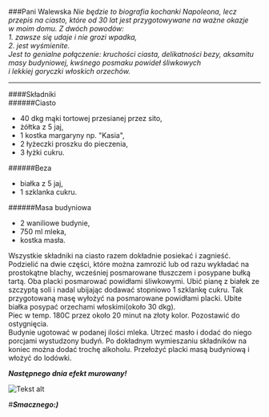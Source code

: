 ###Pani Walewska
*Nie będzie to biografia kochanki Napoleona, lecz przepis na ciasto, które od 30 lat jest przygotowywane na ważne okazje    
w moim domu. Z dwóch powodów:*  
 *1. zawsze się udaje i nie grozi wpadka,*  
 *2. jest wyśmienite.*   
*Jest to genialne połączenie: kruchości ciasta, delikatności bezy, aksamitu masy budyniowej, kwśnego posmaku powideł śliwkowych  
i lekkiej goryczki włoskich orzechów.*
***  
####Składniki  
######Ciasto
* 40 dkg mąki tortowej przesianej przez sito,
* żółtka z 5 jaj,
* 1 kostka margaryny np. "Kasia",
* 2 łyżeczki proszku do pieczenia,
* 3 łyżki cukru.  

######Beza  
* białka z 5 jaj,
* 1 szklanka cukru.  

######Masa budyniowa
* 2 waniliowe budynie,
* 750 ml mleka,
* kostka masła.  

Wszystkie składniki na ciasto razem dokładnie posiekać i zagnieść. Podzielić na dwie części, które można zamrozić lub od razu wykładać na prostokątne blachy, wcześniej posmarowane tłuszczem i posypane bułką tartą. Oba placki posmarować powidłami śliwkowymi. Ubić pianę z białek ze szczyptą soli i nadal ubijając dodawać stopniowo 1 szklankę cukru. Tak przygotowaną masę wyłożyć na posmarowane powidłami  placki. Ubite białka posypać orzechami włoskimi(około 30 dkg).  
Piec w temp. 180C przez około 20 minut na złoty kolor. Pozostawić do ostygnięcia.  
Budynie ugotować w podanej ilości mleka. Utrzeć masło i dodać do niego porcjami wystudzony budyń. Po dokładnym wymieszaniu składników na koniec można dodać trochę alkoholu. Przełożyć placki masą budyniową i włożyć do lodówki.   

***Następnego dnia efekt murowany!***  

![Tekst alt](https://encrypted-tbn1.gstatic.com/images?q=tbn:ANd9GcT1Go6GkDNo4hDmcKPssEAn7oJzk5QPiiOtds8xYsptdQfHOSEz)  

#***Smacznego:)***
